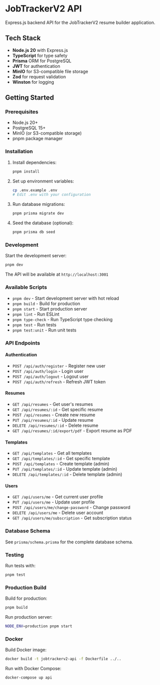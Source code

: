 # JobTrackerV2 API

Express.js backend API for the JobTrackerV2 resume builder application.

## Tech Stack

- **Node.js 20** with Express.js
- **TypeScript** for type safety
- **Prisma** ORM for PostgreSQL
- **JWT** for authentication
- **MinIO** for S3-compatible file storage
- **Zod** for request validation
- **Winston** for logging

## Getting Started

### Prerequisites

- Node.js 20+
- PostgreSQL 15+
- MinIO (or S3-compatible storage)
- pnpm package manager

### Installation

1. Install dependencies:
   ```bash
   pnpm install
   ```

2. Set up environment variables:
   ```bash
   cp .env.example .env
   # Edit .env with your configuration
   ```

3. Run database migrations:
   ```bash
   pnpm prisma migrate dev
   ```

4. Seed the database (optional):
   ```bash
   pnpm prisma db seed
   ```

### Development

Start the development server:
```bash
pnpm dev
```

The API will be available at `http://localhost:3001`

### Available Scripts

- `pnpm dev` - Start development server with hot reload
- `pnpm build` - Build for production
- `pnpm start` - Start production server
- `pnpm lint` - Run ESLint
- `pnpm type-check` - Run TypeScript type checking
- `pnpm test` - Run tests
- `pnpm test:unit` - Run unit tests

### API Endpoints

#### Authentication
- `POST /api/auth/register` - Register new user
- `POST /api/auth/login` - Login user
- `POST /api/auth/logout` - Logout user
- `POST /api/auth/refresh` - Refresh JWT token

#### Resumes
- `GET /api/resumes` - Get user's resumes
- `GET /api/resumes/:id` - Get specific resume
- `POST /api/resumes` - Create new resume
- `PUT /api/resumes/:id` - Update resume
- `DELETE /api/resumes/:id` - Delete resume
- `GET /api/resumes/:id/export/pdf` - Export resume as PDF

#### Templates
- `GET /api/templates` - Get all templates
- `GET /api/templates/:id` - Get specific template
- `POST /api/templates` - Create template (admin)
- `PUT /api/templates/:id` - Update template (admin)
- `DELETE /api/templates/:id` - Delete template (admin)

#### Users
- `GET /api/users/me` - Get current user profile
- `PUT /api/users/me` - Update user profile
- `POST /api/users/me/change-password` - Change password
- `DELETE /api/users/me` - Delete user account
- `GET /api/users/me/subscription` - Get subscription status

### Database Schema

See `prisma/schema.prisma` for the complete database schema.

### Testing

Run tests with:
```bash
pnpm test
```

### Production Build

Build for production:
```bash
pnpm build
```

Run production server:
```bash
NODE_ENV=production pnpm start
```

### Docker

Build Docker image:
```bash
docker build -t jobtrackerv2-api -f Dockerfile ../..
```

Run with Docker Compose:
```bash
docker-compose up api
```
